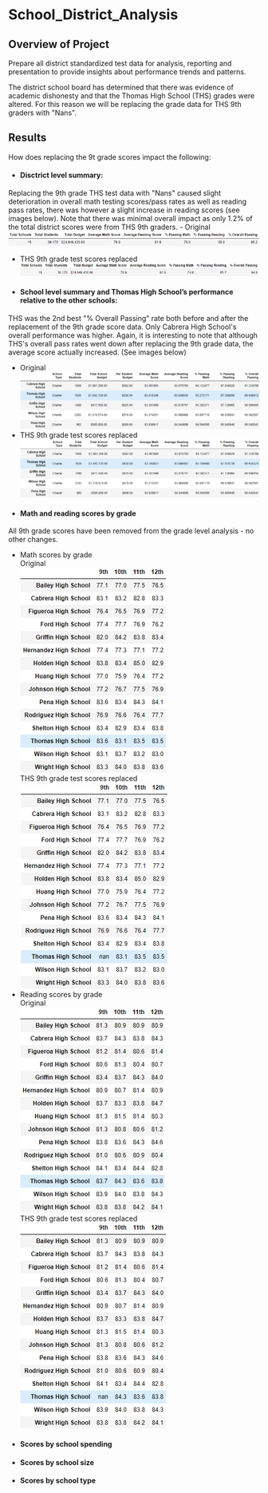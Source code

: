 # School_District_Analysis

## Overview of Project
Prepare all district standardized test data for analysis, reporting and presentation to provide insights about performance trends and patterns. 

The district school board has determined that there was evidence of academic dishonesty and that the Thomas High School (THS) grades were altered. For this reason we will be replacing the grade data for THS 9th graders with "Nans". 

## Results 
How does replacing the 9t grade scores impact the following: 
- #### Disctrict level summary:
Replacing the 9th grade THS test data with "Nans" caused slight deterioration in overall math testing scores/pass rates as well as reading pass rates, there was however a slight increase in reading scores (see images below). Note that there was minimal overall impact as only 1.2% of the total district scores were from THS 9th graders. 
    - Original  
  ![](Resources/district_summary_mod.PNG) 
  - THS 9th grade test scores replaced    
  ![](Resources/district_summary_chal.PNG) 
- #### School level summary and Thomas High School’s performance relative to the other schools: 
THS was the 2nd best "% Overall Passing" rate both before and after the replacement of the 9th grade score data. Only Cabrera High School's overall performance was higher. Again, it is interesting to note that although THS's overall pass rates went down after replacing the 9th grade data, the average score actually increased. (See images below)
  - Original
  ![](Resources/school_summary_mod.PNG) 
  - THS 9th grade test scores replaced    
  ![](Resources/school_summary_chal.PNG) 
- #### Math and reading scores by grade<br/>
All 9th grade scores have been removed from the grade level analysis - no other changes. 
  - Math scores by grade<br/>
     Original<br/> 
     ![](Resources/math_by_grade_mod.PNG)<br/> 
     THS 9th grade test scores replaced<br/>
     ![](Resources/math_by_grade_chal.PNG)<br/>   
  - Reading scores by grade<br/> 
     Original<br/> 
     ![](Resources/reading_by_grade_mod.PNG)<br/>
     THS 9th grade test scores replaced<br/>
     ![](Resources/reading_by_grade_chal.PNG)<br/>
- #### Scores by school spending
- #### Scores by school size
- #### Scores by school type
